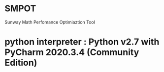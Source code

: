 # SMPOT
Sunway Math Perfomance Optimiaztion Tool

# python interpreter : Python v2.7 with PyCharm 2020.3.4 (Community Edition)
